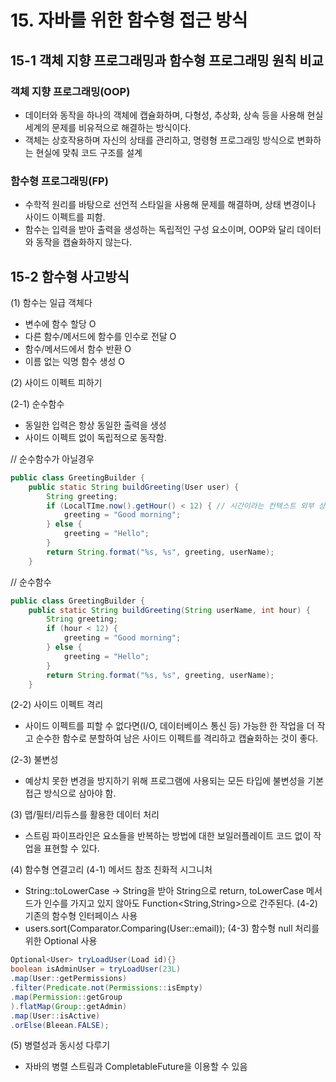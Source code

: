 # 15.  자바를 위한 함수형 접근 방식


## 15-1 객체 지향 프로그래밍과 함수형 프로그래밍 원칙 비교 

### 객체 지향 프로그래밍(OOP) 
- 데이터와 동작을 하나의 객체에 캡슐화하며, 다형성, 추상화, 상속 등을 사용해 현실 세계의 문제를 비유적으로 해결하는 방식이다. 
- 객체는 상호작용하며 자신의 상태를 관리하고, 명령형 프로그래밍 방식으로 변화하는 현실에 맞춰 코드 구조를 설계

### 함수형 프로그래밍(FP) 
- 수학적 원리를 바탕으로 선언적 스타일을 사용해 문제를 해결하며, 상태 변경이나 사이드 이펙트를 피함.
- 함수는 입력을 받아 출력을 생성하는 독립적인 구성 요소이며, OOP와 달리 데이터와 동작을 캡슐화하지 않는다. 


## 15-2 함수형 사고방식 

(1) 함수는 일급 객체다
- 변수에 함수 할당 O
- 다른 함수/메서드에 함수를 인수로 전달 O
- 함수/메서드에서 함수 반환 O
- 이름 없는 익명 함수 생성 O 

(2) 사이드 이펙트 피하기

(2-1) 순수함수
- 동일한 입력은 항상 동일한 출력을 생성
- 사이드 이펙트 없이 독립적으로 동작함. 

// 순수함수가 아닐경우 
```java
public class GreetingBuilder {
    public static String buildGreeting(User user) {
        String greeting;
        if (LocalTIme.now().getHour() < 12) { // 시간이라는 컨텍스트 외부 상태에 의존하는 숨겨진 의존성이 전체 메서드를 순수하지 않게 만든다. 
            greeting = "Good morning";
        } else {
            greeting = "Hello";
        }
        return String.format("%s, %s", greeting, userName);
    }
```


// 순수함수

```java
public class GreetingBuilder {
    public static String buildGreeting(String userName, int hour) {
        String greeting;
        if (hour < 12) {
            greeting = "Good morning";
        } else {
            greeting = "Hello";
        }
        return String.format("%s, %s", greeting, userName);
    }
```
(2-2) 사이드 이펙트 격리 
- 사이드 이펙트를 피할 수 없다면(I/O, 데이터베이스 통신 등) 가능한 한 작업을 더 작고 순수한 함수로 분할하여 남은 사이드 이펙트를 격리하고 캡슐화하는 것이 좋다.

(2-3) 불변성
- 예상치 못한 변경을 방지하기 위해 프로그램에 사용되는 모든 타입에 불변성을 기본 접근 방식으로 삼아야 함.

(3) 맵/필터/리듀스를 활용한 데이터 처리
- 스트림 파이프라인은 요소들을 반복하는 방법에 대한 보일러플레이트 코드 없이 작업을 표현할 수 있다.

(4) 함수형 연결고리 
(4-1) 메서드 참조 친화적 시그니처
- String::toLowerCase -> String을 받아 String으로 return, toLowerCase 메서드가 인수를 가지고 있지 않아도 Function<String,String>으로 간주된다.
(4-2) 기존의 함수형 인터페이스 사용
- users.sort(Comparator.Comparing(User::email)); 
(4-3) 함수형 null 처리를 위한 Optional 사용
```java
Optional<User> tryLoadUser(Load id){}
boolean isAdminUser = tryLoadUser(23L)
.map(User::getPermissions)
.filter(Predicate.not(Permissions::isEmpty)
.map(Permission::getGroup
).flatMap(Group::getAdmin)
.map(User::isActive)
.orElse(Bleean.FALSE); 
```
(5) 병렬성과 동시성 다루기
- 자바의 병렬 스트림과 CompletableFuture을 이용할 수 있음

